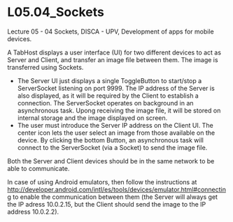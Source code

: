 # L05.04_Sockets
Lecture 05 - 04 Sockets, DISCA - UPV, Development of apps for mobile devices.

A TabHost displays a user interface (UI) for two different devices to act as Server and Client, and transfer an image file between them. The image is transferred using Sockets.
- The Server UI just displays a single ToggleButton to start/stop a ServerSocket listening on port 9999. The IP address of the Server is also displayed, as it will be required by the Client to establish a connection. The ServerSocket operates on background in an asynchronous task. Upong receiving the image file, it will be stored on internal storage and the image displayed on screen.
- The user must introduce the Server IP address on the Client UI. The center icon lets the user select an image from those available on the device. By clicking the bottom Button, an asynchronous task will connect to the ServerSocket (via a Socket) to send the image file.

Both the Server and Client devices should be in the same network to be able to communicate.

In case of using Android emulators, then follow the instructions at http://developer.android.com/intl/es/tools/devices/emulator.html#connecting to enable the communication between them (the Server will always get the IP adress 10.0.2.15, but the Client should send the image to the IP address 10.0.2.2).

